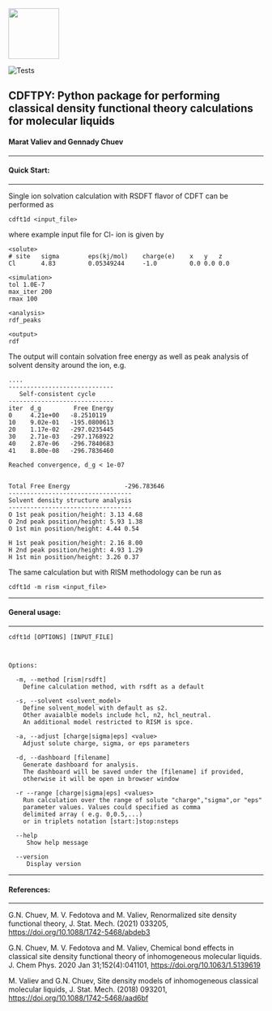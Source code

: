 <!-- <img src="https://user-images.githubusercontent.com/1958085/148283531-18c1de46-7709-434d-9944-d0bbe64d73ee.png" width="100"> -->
<!-- <img src="https://user-images.githubusercontent.com/1958085/147726000-0be6dc67-b849-4cfb-b589-22e3229041b5.png" width="100"> -->

<img src="https://user-images.githubusercontent.com/1958085/148284111-430555a5-22c3-4012-a71e-f51fb0eb88c0.png" width="100">

![Tests](https://github.com/mvaliev/cdftpy/actions/workflows/tests.yaml/badge.svg)
## CDFTPY: Python package for performing classical density functional theory calculations for molecular liquids 
#### Marat Valiev and Gennady Chuev
___
#### Quick Start:
___
Single ion solvation calculation with RSDFT flavor of CDFT
can be performed as
```
cdft1d <input_file>
```
where example input file for Cl- ion is given by
```
<solute>
# site   sigma        eps(kj/mol)    charge(e)    x   y   z
Cl       4.83         0.05349244     -1.0         0.0 0.0 0.0

<simulation>
tol 1.0E-7
max_iter 200
rmax 100

<analysis>
rdf_peaks

<output>
rdf
```
The output will contain solvation free energy as well as peak
analysis of solvent density around the ion, e.g.
```
....
-----------------------------
   Self-consistent cycle     
-----------------------------
iter  d_g         Free Energy 
0     4.21e+00   -8.2510119
10    9.02e-01   -195.0800613
20    1.17e-02   -297.0235445
30    2.71e-03   -297.1768922
40    2.87e-06   -296.7840683
41    8.80e-08   -296.7836460

Reached convergence, d_g < 1e-07


Total Free Energy               -296.783646
----------------------------------
Solvent density structure analysis
----------------------------------
O 1st peak position/height: 3.13 4.68  
O 2nd peak position/height: 5.93 1.38  
O 1st min position/height: 4.44 0.54  
  
H 1st peak position/height: 2.16 8.00  
H 2nd peak position/height: 4.93 1.29  
H 1st min position/height: 3.26 0.37 
```
The same calculation but with RISM methodology
can be run as

    cdft1d -m rism <input_file>

___
#### General usage:
___
    cdft1d [OPTIONS] [INPUT_FILE]



    Options:

      -m, --method [rism|rsdft]
        Define calculation method, with rsdft as a default

      -s, --solvent <solvent_model>
        Define solvent_model with default as s2. 
        Other avaialble models include hcl, n2, hcl_neutral.
        An additional model restricted to RISM is spce.

      -a, --adjust [charge|sigma|eps] <value>
        Adjust solute charge, sigma, or eps parameters

      -d, --dashboard [filename]      
        Generate dashboard for analysis. 
        The dashboard will be saved under the [filename] if provided, 
        otherwise it will be open in browser window

      -r --range [charge|sigma|eps] <values>
        Run calculation over the range of solute "charge","sigma",or "eps" 
        parameter values. Values could specified as comma
        delimited array ( e.g. 0,0.5,...)
        or in triplets notation [start:]stop:nsteps

      --help                     
         Show help message

      --version                  
         Display version

___
#### References:
___
G.N. Chuev, M. V. Fedotova and M. Valiev,
 Renormalized site density functional theory,
 J. Stat. Mech. (2021) 033205, https://doi.org/10.1088/1742-5468/abdeb3

G.N. Chuev, M. V. Fedotova and M. Valiev,
Chemical bond effects in classical site density 
functional theory of inhomogeneous molecular liquids. 
J. Chem Phys. 2020 Jan 31;152(4):041101,
https://doi.org/10.1063/1.5139619

M. Valiev and G.N. Chuev,
 Site density models of inhomogeneous classical molecular liquids,
 J. Stat. Mech. (2018) 093201,
https://doi.org/10.1088/1742-5468/aad6bf

 
 
